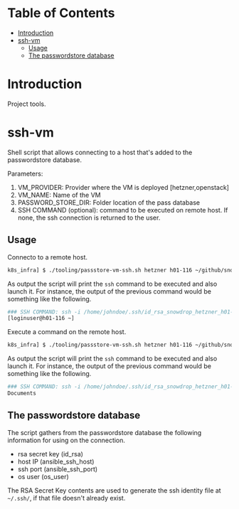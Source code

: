 Table of Contents
=================

* [Introduction](#introduction)
* [ssh-vm](#ssh-vm)
   * [Usage](#usage)
   * [The passwordstore database](#the-passwordstore-database)


# Introduction

Project tools.

# ssh-vm

Shell script that allows connecting to a host that's added to the passwordstore database.

Parameters:
1. VM_PROVIDER: Provider where the VM is deployed [hetzner,openstack]
2. VM_NAME: Name of the VM
3. PASSWORD_STORE_DIR: Folder location of the pass database
4. SSH COMMAND (optional): command to be executed on remote host. If none, the ssh connection is returned to the user.

## Usage

Connecto to a remote host.

```bash
k8s_infra] $ ./tooling/passstore-vm-ssh.sh hetzner h01-116 ~/github/snowdrop/pass/
```

As output the script will print the `ssh` command to be executed and also launch it. For instance, 
the output of the previous command would be something like the following.

```bash
### SSH COMMAND: ssh -i /home/johndoe/.ssh/id_rsa_snowdrop_hetzner_h01-116 loginuser@xxx.xxx.xxx.xxx -p 22
[loginuser@h01-116 ~]
```

Execute a command on the remote host.

```bash
k8s_infra] $ ./tooling/passstore-vm-ssh.sh hetzner h01-116 ~/github/snowdrop/pass/ ls
```

As output the script will print the `ssh` command to be executed and also launch it. For instance, 
the output of the previous command would be something like the following.

```bash
### SSH COMMAND: ssh -i /home/johndoe/.ssh/id_rsa_snowdrop_hetzner_h01-116 loginuser@xxx.xxx.xxx.xxx -p 22 ls
Documents
```

## The passwordstore database

The script gathers from the passwordstore database the following information for using on the connection.

* rsa secret key (id_rsa)
* host IP (ansible_ssh_host)
* ssh port (ansible_ssh_port)
* os user (os_user)

The RSA Secret Key contents are used to generate the ssh identity file at `~/.ssh/`, if that file doesn't already exist.
